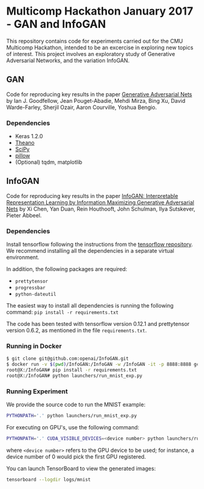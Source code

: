 # Multicomp Hackathon January 2017 - GAN and InfoGAN

This repository contains code for experiments carried out for the CMU Multicomp Hackathon, intended to be an excercise in 
exploring new topics of interest. This project involves an exploratory study of Generative Adversarial Networks, and the 
variation InfoGAN.

## GAN

Code for reproducing key results in the paper [Generative Adversarial Nets](https://arxiv.org/pdf/1406.2661v1.pdf) by Ian J. Goodfellow, Jean Pouget-Abadie, Mehdi Mirza, Bing Xu, David Warde-Farley, Sherjil Ozair, Aaron Courville, Yoshua Bengio.

### Dependencies

- Keras 1.2.0
- [Theano](http://deeplearning.net/software/theano/)
- [SciPy](http://www.scipy.org/install.html)
- [pillow](https://github.com/python-pillow/Pillow)
- (Optional) tqdm, matplotlib

## InfoGAN

Code for reproducing key results in the paper [InfoGAN: Interpretable Representation Learning by Information Maximizing Generative Adversarial Nets](https://arxiv.org/abs/1606.03657) by Xi Chen, Yan Duan, Rein Houthooft, John Schulman, Ilya Sutskever, Pieter Abbeel.

### Dependencies

Install tensorflow following the instructions from the [tensorflow repository](https://github.com/tensorflow/tensorflow).
We recommend installing all the dependencies in a separate virtual environment.

In addition, the following packages are required:
- `prettytensor`
- `progressbar`
- `python-dateutil`

The easiest way to install all dependencies is running the following command:
`pip install -r requirements.txt`

The code has been tested with tensorflow version 0.12.1 and prettytensor version 0.6.2, as mentioned in the file `requirements.txt`.

### Running in Docker

```bash
$ git clone git@github.com:openai/InfoGAN.git
$ docker run -v $(pwd)/InfoGAN:/InfoGAN -w /InfoGAN -it -p 8888:8888 gcr.io/tensorflow/tensorflow:r0.9rc0-devel
root@X:/InfoGAN# pip install -r requirements.txt
root@X:/InfoGAN# python launchers/run_mnist_exp.py
```

### Running Experiment

We provide the source code to run the MNIST example:

```bash
PYTHONPATH='.' python launchers/run_mnist_exp.py
```

For executing on GPU's, use the following command:

```bash
PYTHONPATH='.' CUDA_VISIBLE_DEVICES=<device number> python launchers/run_mnist_exp.py
```
where `<device number>` refers to the GPU device to be used; for instance, a device number of 0 would pick the first GPU 
registered.

You can launch TensorBoard to view the generated images:

```bash
tensorboard --logdir logs/mnist
```
